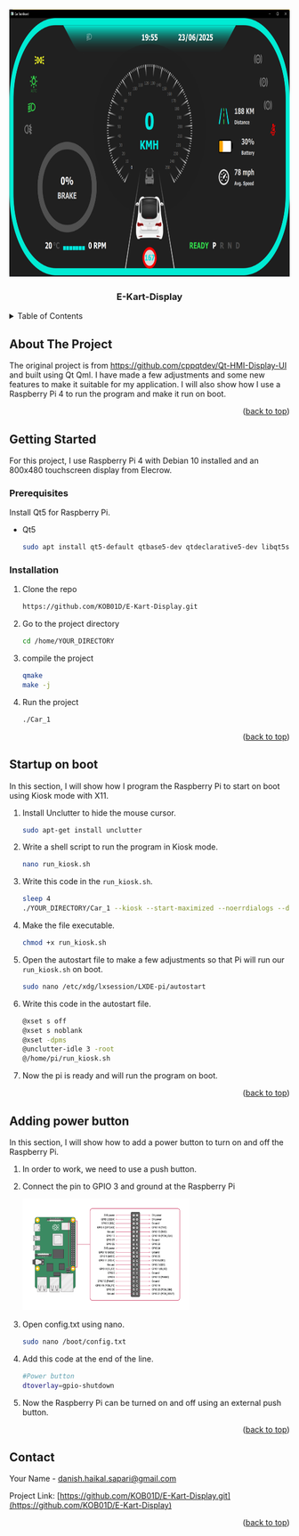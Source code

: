 <!-- Improved compatibility of back to top link: See: https://github.com/othneildrew/Best-README-Template/pull/73 -->
<a id="readme-top"></a>
<!--
*** Thanks for checking out the Best-README-Template. If you have a suggestion
*** that would make this better, please fork the repo and create a pull request
*** or simply open an issue with the tag "enhancement".
*** Don't forget to give the project a star!
*** Thanks again! Now go create something AMAZING! :D
-->



<!-- PROJECT SHIELDS -->
<!--
*** I'm using markdown "reference style" links for readability.
*** Reference links are enclosed in brackets [ ] instead of parentheses ( ).
*** See the bottom of this document for the declaration of the reference variables
*** for contributors-url, forks-url, etc. This is an optional, concise syntax you may use.
*** https://www.markdownguide.org/basic-syntax/#reference-style-links
-->

<!-- PROJECT LOGO -->
<br />
<div align="center">
  <a href="https://github.com/KOB01D/E-Kart-Display.git">
    <img src="images/EKart-Display.png" width="800" height="480">
  </a>

<h3 align="center">E-Kart-Display</h3>

 
</div>



<!-- TABLE OF CONTENTS -->
<details>
  <summary>Table of Contents</summary>
  <ol>
    <li>
      <a href="#about-the-project">About The Project</a>
    </li>
    <li>
      <a href="#getting-started">Getting Started</a>
      <ul>
        <li><a href="#prerequisites">Prerequisites</a></li>
        <li><a href="#installation">Installation</a></li>
      </ul>
    </li>
    <li><a href="#Startup on boot">Usage</a></li>
    <li><a href="#Adding power button">Roadmap</a></li>
  </ol>
</details>



<!-- ABOUT THE PROJECT -->
## About The Project



The original project is from https://github.com/cppqtdev/Qt-HMI-Display-UI and built using Qt Qml. I have made a few adjustments and some new features to make it suitable for my application. I will also show how I use a Raspberry Pi 4 to run the program and make it run on boot. 

<p align="right">(<a href="#readme-top">back to top</a>)</p>




<!-- GETTING STARTED -->
## Getting Started

For this project, I use Raspberry Pi 4 with Debian 10 installed and an 800x480 touchscreen display from Elecrow.

### Prerequisites

Install Qt5 for Raspberry Pi.
* Qt5
  ```sh
  sudo apt install qt5-default qtbase5-dev qtdeclarative5-dev libqt5svg5-dev qml-module-qtquick-controls qml-module-qtquick-controls2 qml-module-qtgraphicaleffects qml-module-qtquick-xmllistmodel -y

  ```

### Installation

1. Clone the repo
   ```sh
   https://github.com/KOB01D/E-Kart-Display.git
   ```
2. Go to the project directory
   ```sh
   cd /home/YOUR_DIRECTORY
   ```
3. compile the project
   ```sh
   qmake
   make -j
   ```
4. Run the project
   ```sh
   ./Car_1
   ```

<p align="right">(<a href="#readme-top">back to top</a>)</p>



<!-- STARTUP ON BOOT -->
## Startup on boot

In this section, I will show how I program the Raspberry Pi to start on boot using Kiosk mode with X11.

1. Install Unclutter to hide the mouse cursor.
   ```sh
   sudo apt-get install unclutter
   ```
2. Write a shell script to run the program in Kiosk mode.
   ```sh
   nano run_kiosk.sh
   ```
3. Write this code in the `run_kiosk.sh`.
   ```sh
   sleep 4
   ./YOUR_DIRECTORY/Car_1 --kiosk --start-maximized --noerrdialogs --disable-infobars
   ```
4. Make the file executable. 
   ```sh
   chmod +x run_kiosk.sh
   ```
5. Open the autostart file to make a few adjustments so that Pi will run our `run_kiosk.sh` on boot.
    ```sh
    sudo nano /etc/xdg/lxsession/LXDE-pi/autostart
    ```
6. Write this code in the autostart file.
   ```sh
   @xset s off
   @xset s noblank
   @xset -dpms
   @unclutter-idle 3 -root
   @/home/pi/run_kiosk.sh
   ```
7. Now the pi is ready and will run the program on boot.


<p align="right">(<a href="#readme-top">back to top</a>)</p>

<!-- ADD POWER BUTTON -->
## Adding power button

In this section, I will show how to add a power button to turn on and off the Raspberry Pi.

1. In order to work, we need to use a push button.
2. Connect the pin to GPIO 3 and ground at the Raspberry Pi

   <img src="images/GPIO-Pinout-Diagram-2.png" width="300" height="200">

3. Open config.txt using nano.
   ```sh
   sudo nano /boot/config.txt
   ```
4. Add this code at the end of the line.
   ```sh
   #Power button
   dtoverlay=gpio-shutdown
   ```
5. Now the Raspberry Pi can be turned on and off using an external push button. 
 


<p align="right">(<a href="#readme-top">back to top</a>)</p>



<!-- CONTACT -->
## Contact

Your Name - danish.haikal.sapari@gmail.com

Project Link: [https://github.com/KOB01D/E-Kart-Display.git](https://github.com/KOB01D/E-Kart-Display)

<p align="right">(<a href="#readme-top">back to top</a>)</p>



